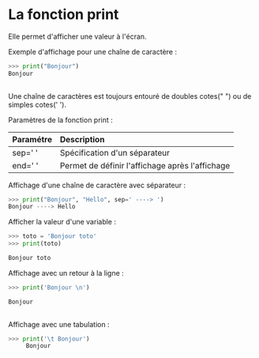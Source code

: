 # La fonction print

Elle permet d'afficher une valeur à l'écran.

Exemple d'affichage pour une chaîne de caractère :

```python
>>> print("Bonjour")
Bonjour
 
```

Une chaîne de caractères est toujours entouré de doubles cotes(" ") ou de simples cotes(' ').

Paramètres de la fonction print :

| Paramétre | Description |
|:--|:--|
| sep=' ' | Spécification d'un séparateur |
| end=' ' | Permet de définir l'affichage après l'affichage |

Affichage d'une chaîne de caractère avec séparateur :

```python
>>> print("Bonjour", "Hello", sep=' ----> ')
Bonjour ----> Hello

```

Afficher la valeur d'une variable :

```python
>>> toto = 'Bonjour toto'
>>> print(toto)

Bonjour toto

```

Affichage avec un retour à la ligne :

```python
>>> print('Bonjour \n')

Bonjour
 
```

Affichage avec une tabulation :

```python
>>> print('\t Bonjour')
	 Bonjour
```
